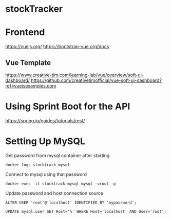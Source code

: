 # stockTracker

# Frontend
https://vuejs.org/
https://bootstrap-vue.org/docs

## Vue Template
https://www.creative-tim.com/learning-lab/vue/overview/soft-ui-dashboard/
https://github.com/creativetimofficial/vue-soft-ui-dashboard?ref=vuejsexamples.com

# Using Sprint Boot for the API
https://spring.io/guides/tutorials/rest/

# Setting Up MySQL
Get password from mysql container after starting
```
docker logs stocktrack-mysql
```

Connect to mysql using that password
```
docker exec -it stocktrack-mysql mysql -uroot -p
```

Update password and host connection source
```
ALTER USER 'root'@'localhost' IDENTIFIED BY 'mypassword';

UPDATE mysql.user SET Host='%' WHERE Host='localhost' AND User='root';
```



